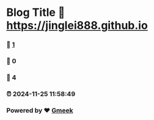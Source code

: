 # Blog Title :link: https://jinglei888.github.io 
### :page_facing_up: [1](https://jinglei888.github.io/tag.html) 
### :speech_balloon: 0 
### :hibiscus: 4 
### :alarm_clock: 2024-11-25 11:58:49 
### Powered by :heart: [Gmeek](https://github.com/Meekdai/Gmeek)
